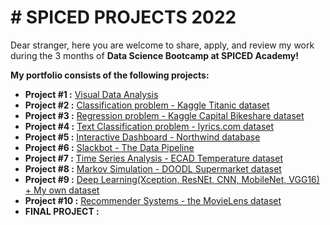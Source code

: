 # # SPICED PROJECTS 2022 #
Dear stranger, here you are welcome to share, apply, and review my work during the 3 months of **Data Science Bootcamp at SPICED Academy!**

**My portfolio consists of the following projects:**
  - **Project #1 :** [Visual Data Analysis](https://github.com/NikitaSmirnov22/SPICED_PROJECTS_2022/tree/main/Week_1)
  - **Project #2 :** [Classification problem - Kaggle Titanic dataset](https://github.com/NikitaSmirnov22/SPICED_PROJECTS_2022/tree/main/Week%20%232) 
  - **Project #3 :** [Regression problem - Kaggle Capital Bikeshare dataset](https://github.com/NikitaSmirnov22/SPICED_PROJECTS_2022/tree/main/Week%20%233)
  - **Project #4 :** [Text Classification problem - lyrics.com dataset](https://github.com/NikitaSmirnov22/SPICED_PROJECTS_2022/tree/main/Week%20%234)
  - **Project #5 :** [Interactive Dashboard - Northwind database](https://github.com/NikitaSmirnov22/SPICED_PROJECTS_2022/tree/main/Week_5)
  - **Project #6 :** [Slackbot - The Data Pipeline](https://github.com/NikitaSmirnov22/SPICED_PROJECTS_2022/tree/main/Week_6)
  - **Project #7 :** [Time Series Analysis - ECAD Temperature dataset](https://github.com/NikitaSmirnov22/SPICED_PROJECTS_2022/tree/main/Week_7)
  - **Project #8 :** [Markov Simulation - DOODL Supermarket dataset](https://github.com/NikitaSmirnov22/SPICED_PROJECTS_2022/tree/main/Week_8)
  - **Project #9 :** [Deep Learning(Xception, ResNEt, CNN, MobileNet, VGG16) + My own dataset](https://github.com/NikitaSmirnov22/SPICED_PROJECTS_2022/tree/main/Week_9)
  - **Project #10 :** [Recommender Systems - the MovieLens dataset](https://github.com/NikitaSmirnov22/SPICED_PROJECTS_2022/tree/main/Week_10)
  - **FINAL PROJECT :** []()
